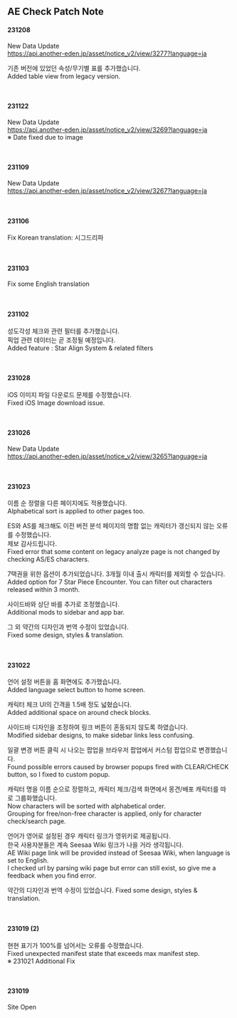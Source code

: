 ## AE Check Patch Note

#### 231208
New Data Update  
https://api.another-eden.jp/asset/notice_v2/view/3277?language=ja   

기존 버전에 있었던 속성/무기별 표를 추가했습니다.   
Added table view from legacy version.

<br>

#### 231122
New Data Update  
https://api.another-eden.jp/asset/notice_v2/view/3269?language=ja   
※ Date fixed due to image

<br>

#### 231109
New Data Update  
https://api.another-eden.jp/asset/notice_v2/view/3267?language=ja   

<br>

#### 231106
Fix Korean translation: 시그드리파

<br>

#### 231103
Fix some English translation

<br>

#### 231102
성도각성 체크와 관련 필터를 추가했습니다.   
픽업 관련 데이터는 곧 조정될 예정입니다.   
Added feature : Star Align System & related filters

<br>

#### 231028
iOS 이미지 파일 다운로드 문제를 수정했습니다.   
Fixed iOS Image download issue.

<br>

#### 231026
New Data Update   
https://api.another-eden.jp/asset/notice_v2/view/3265?language=ja   

<br>

#### 231023
이름 순 정렬을 다른 페이지에도 적용했습니다.   
Alphabetical sort is applied to other pages too.

ES와 AS를 체크해도 이전 버전 분석 페이지의 명함 없는 캐릭터가 갱신되지 않는 오류를 수정했습니다.    
제보 감사드립니다.   
Fixed error that some content on legacy analyze page is not changed by checking AS/ES characters.

7택권을 위한 옵션이 추가되었습니다. 3개월 이내 출시 캐릭터를 제외할 수 있습니다.   
Added option for 7 Star Piece Encounter. You can filter out characters released within 3 month.
  
사이드바와 상단 바를 추가로 조정했습니다.     
Additional mods to sidebar and app bar.

그 외 약간의 디자인과 번역 수정이 있었습니다.   
Fixed some design, styles & translation.

<br>

#### 231022
언어 설정 버튼을 홈 화면에도 추가했습니다.   
Added language select button to home screen.

캐릭터 체크 UI의 간격을 1.5배 정도 넓혔습니다.    
Added additional space on around check blocks.
  
사이드바 디자인을 조정하여 링크 버튼이 혼동되지 않도록 하였습니다.    
Modified sidebar designs, to make sidebar links less confusing.

일괄 변경 버튼 클릭 시 나오는 팝업을 브라우저 팝업에서 커스텀 팝업으로 변경했습니다.    
Found possible errors caused by browser popups fired with CLEAR/CHECK button, so I fixed to custom popup.

캐릭터 명을 이름 순으로 정렬하고, 캐릭터 체크/검색 화면에서 몽견/배포 캐릭터를 따로 그룹화했습니다.    
Now characters will be sorted with alphabetical order.   
Grouping for free/non-free character is applied, only for character check/search page.

언어가 영어로 설정된 경우 캐릭터 링크가 영위키로 제공됩니다.   
한국 사용자분들은 계속 Seesaa Wiki 링크가 나을 거라 생각됩니다.   
AE Wiki page link will be provided instead of Seesaa Wiki, when language is set to English.   
I checked url by parsing wiki page but error can still exist, so give me a feedback when you find error.

약간의 디자인과 번역 수정이 있었습니다.
Fixed some design, styles & translation.

<br>

#### 231019 (2)
현현 표기가 100%를 넘어서는 오류를 수정했습니다.   
Fixed unexpected manifest state that exceeds max manifest step.   
※ 231021 Additional Fix

<br>

#### 231019
Site Open
